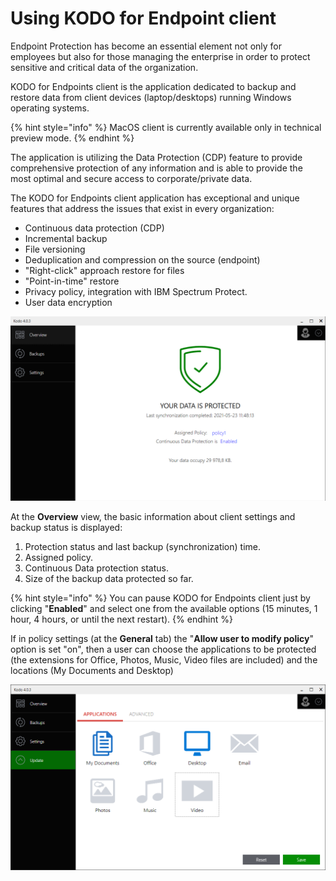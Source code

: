 # Using KODO for Endpoint client

Endpoint Protection has become an essential element not only for employees but also for those managing the enterprise in order to protect sensitive and critical data of the organization. 

KODO for Endpoints client is the application dedicated to backup and restore data from client devices \(laptop/desktops\) running Windows operating systems.

{% hint style="info" %}
MacOS client is currently available only  in technical preview mode.
{% endhint %}

The application is utilizing the Data Protection \(CDP\) feature to provide comprehensive protection of any information and is able to provide the most optimal and secure access to corporate/private data. 

The KODO for Endpoints client application has exceptional and unique features that address the issues that exist in every organization:

* Continuous data protection \(CDP\) 
* Incremental backup
* File versioning 
* Deduplication and compression on the source \(endpoint\)
* "Right-click" approach restore for files
* "Point-in-time" restore
* Privacy policy, integration with IBM Spectrum Protect.
* User data encryption 

![](../.gitbook/assets/clientoverwiew.PNG)

At the **Overview** view, the basic information about client settings and backup status is displayed:

1. Protection status and last backup \(synchronization\) time.
2. Assigned policy.
3. Continuous Data protection status.
4. Size of the backup data protected so far. 

{% hint style="info" %}
You can pause KODO for Endpoints client just by clicking "**Enabled**" and select one from the available options \(15 minutes, 1 hour, 4 hours, or until the next restart\).
{% endhint %}

If in  policy settings \(at the **General** tab\) the "**Allow user to modify policy**" option is set  "on", then a user can choose the applications to be protected \(the extensions for Office, Photos, Music, Video files are included\) and the locations \(My Documents and Desktop\)

![](../.gitbook/assets/image%20%2857%29.png)



